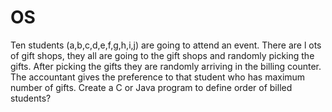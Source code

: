 # OS
Ten  students  (a,b,c,d,e,f,g,h,i,j)  are  going  to  attend  an  event.  There  are  l ots  of  gift  shops, they all are going to the gift shops and randomly picking the gifts. After picking the gifts  they  are  randomly  arriving  in  the  billing  counter.  The  accountant  gives  the  preference  to  that  student who has maximum number of gifts. Create a C or Java program to define order of billed  students?
